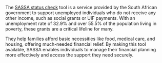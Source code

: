 The [SASSA status check](https://ecaif.co.za) tool is a service provided by the South African government to support unemployed individuals who do not receive any other income, such as social grants or UIF payments. With an unemployment rate of 32.9% and over 55.5% of the population living in poverty, these grants are a critical lifeline for many.  

They help families afford basic necessities like food, medical care, and housing, offering much-needed financial relief. By making this tool available, SASSA enables individuals to manage their financial planning more effectively and access the support they need securely.
